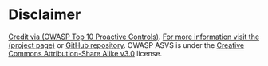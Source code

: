 # Disclaimer
 
[Credit via (OWASP Top 10 Proactive Controls)](https://owasp.org/www-project-proactive-controls/).
[For more information visit the (project page)](https://owasp.org/www-project-proactive-controls/) or [GitHub repository](https://github.com/OWASP/www-project-proactive-controls/).
OWASP ASVS is under the [Creative Commons Attribution-Share Alike v3.0](https://creativecommons.org/licenses/by-sa/3.0/) license.
